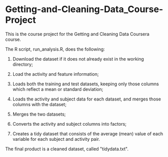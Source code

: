 # Getting-and-Cleaning-Data_Course-Project
This is the course project for the Getting and Cleaning Data Coursera course. 

The R script, run_analysis.R, does the following:

1. Download the dataset if it does not already exist in the working directory;

2. Load the activity and feature information;

3. Loads both the training and test datasets, keeping only those columns which reflect a mean or standard deviation;

4. Loads the activity and subject data for each dataset, and merges those columns with the dataset;

5. Merges the two datasets;

6. Converts the activity and subject columns into factors;

7. Creates a tidy dataset that consists of the average (mean) value of each variable for each subject and activity pair.

The final product is a cleaned dataset, called "tidydata.txt".
